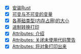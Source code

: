 &nbsp;  
- [x] [安装Rust](./Install.md)  
- [x] [可变与不可变的变量](./mutable_vs_immutable.md)
- [x] [各基础类型(内存占用)的大小](./types_memory_size.md)
- [x] [进制转换打印](./convert_int_bin_oct_hex.md)
- [x] [Attributes: 介绍](./attributes.md)
- [x] [Attributes: 关闭未使用代码警告](./disable_unused_code_warning.md)
- [x] [Attributes: 将对象打印出来](./debug_object.md)
